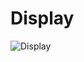# Display
![Display](https://github.com/Rashmikumari12/Landing-Page/assets/170524114/0c6891cf-a43e-4635-9fe1-831526ffae58)
